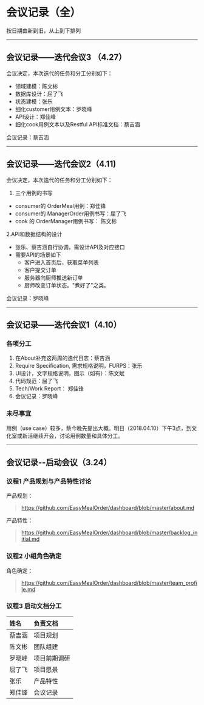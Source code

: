 ﻿# 会议记录（全）
按日期由新到旧，从上到下排列

---
## 会议记录——迭代会议3 （4.27）
会议决定，本次迭代的任务和分工分别如下：

- 领域建模：陈文彬
- 数据库设计：屈了飞
- 状态建模：张乐
- 细化customer用例文本：罗晓峰
- API设计：郑佳峰
- 细化cook用例文本以及Restful API标准文档：蔡吉涵

会议记录：蔡吉涵

---

## 会议记录——迭代会议2（4.11)
会议决定，本次迭代的任务和分工分别如下：

1. 三个用例的书写 
 + consumer的 OrderMeal用例：郑佳锋
 + consumer的 ManagerOrder用例书写：屈了飞
 + cook 的 OrderManager用例书写： 陈文彬

2.API和数据结构的设计

+ 张乐、蔡吉涵自行协调，需设计API及对应接口
+ 需要API的场景如下
    + 客户进入首页后，获取菜单列表
    + 客户提交订单
    + 服务器向厨师推送新订单
    + 厨师改变订单状态。"煮好了"之类。

会议记录：罗晓峰

---
## 会议记录——迭代会议1（4.10）

### 各项分工
 1. 在About补充这两周的迭代日志：蔡吉涵
 2. Require Specification, 需求规格说明，FURPS：张乐
 3. UI设计，文字规格说明，图示（如有）：陈文斌
 4. 代码规范：屈了飞
 5. Tech/Work Report： 郑佳锋
 6. 会议记录：罗晓峰

### 未尽事宜
用例（use case）较多，蔡今晚先提出大概。明日（2018.04.10）下午3点，到文化室或新活继续开会，讨论用例数量和具体分工。

 ---

## 会议记录--启动会议（3.24）

### 议程1  产品规划与产品特性讨论  

产品规划：

> https://github.com/EasyMealOrder/dashboard/blob/master/about.md

产品特性：

> https://github.com/EasyMealOrder/dashboard/blob/master/backlog_initial.md

### 议程2  小组角色确定

角色确定：

> https://github.com/EasyMealOrder/dashboard/blob/master/team_profile.md

### 议程3   启动文档分工  

| 姓名   | 负责文档   |
| :--- | :----- |
| 蔡吉涵  | 项目规划   |
| 陈文彬  | 团队组建   |
| 罗晓峰  | 项目前期调研 |
| 屈了飞  | 项目愿景   |
| 张乐   | 产品特性   |
| 郑佳锋  | 会议记录   |







